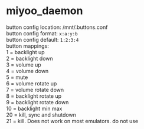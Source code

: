# miyoo_daemon
button config location: /mnt/.buttons.conf  
button config format: `x:a:y:b`  
button config default: `1:2:3:4`  
button mappings:  
1 = backlight up  
2 = backlight down  
3 = volume up  
4 = volume down  
5 = mute  
6 = volume rotate up  
7 = volume rotate down  
8 = backlight rotate up  
9 = backlight rotate down  
10 = backlight min max  
20 = kill, sync and shutdown  
21 = kill. Does not work on most emulators. do not use  
